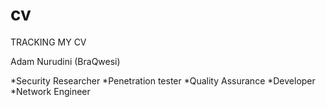 # cv
TRACKING MY CV

Adam Nurudini (BraQwesi)

*Security Researcher
*Penetration tester
*Quality Assurance
*Developer
*Network Engineer
